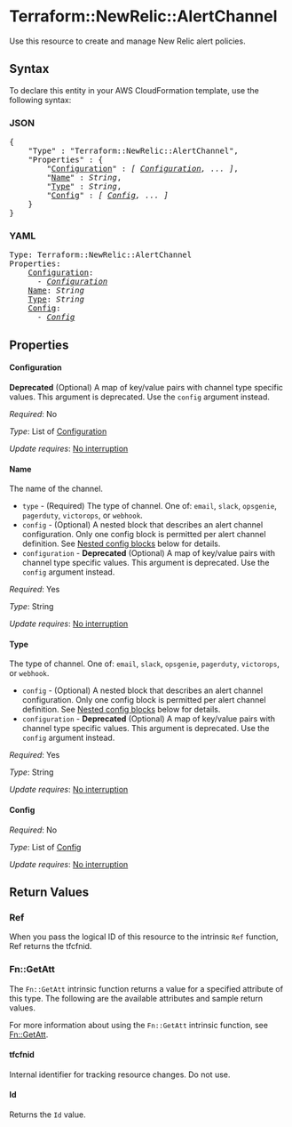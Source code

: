 # Terraform::NewRelic::AlertChannel

Use this resource to create and manage New Relic alert policies.

## Syntax

To declare this entity in your AWS CloudFormation template, use the following syntax:

### JSON

<pre>
{
    "Type" : "Terraform::NewRelic::AlertChannel",
    "Properties" : {
        "<a href="#configuration" title="Configuration">Configuration</a>" : <i>[ <a href="configuration.md">Configuration</a>, ... ]</i>,
        "<a href="#name" title="Name">Name</a>" : <i>String</i>,
        "<a href="#type" title="Type">Type</a>" : <i>String</i>,
        "<a href="#config" title="Config">Config</a>" : <i>[ <a href="config.md">Config</a>, ... ]</i>
    }
}
</pre>

### YAML

<pre>
Type: Terraform::NewRelic::AlertChannel
Properties:
    <a href="#configuration" title="Configuration">Configuration</a>: <i>
      - <a href="configuration.md">Configuration</a></i>
    <a href="#name" title="Name">Name</a>: <i>String</i>
    <a href="#type" title="Type">Type</a>: <i>String</i>
    <a href="#config" title="Config">Config</a>: <i>
      - <a href="config.md">Config</a></i>
</pre>

## Properties

#### Configuration

**Deprecated** (Optional) A map of key/value pairs with channel type specific values. This argument is deprecated.  Use the `config` argument instead.

_Required_: No

_Type_: List of <a href="configuration.md">Configuration</a>

_Update requires_: [No interruption](https://docs.aws.amazon.com/AWSCloudFormation/latest/UserGuide/using-cfn-updating-stacks-update-behaviors.html#update-no-interrupt)

#### Name

The name of the channel.
* `type` - (Required) The type of channel.  One of: `email`, `slack`, `opsgenie`, `pagerduty`, `victorops`, or `webhook`.
* `config` - (Optional) A nested block that describes an alert channel configuration.  Only one config block is permitted per alert channel definition.  See [Nested config blocks](#nested-`config`-blocks) below for details.
* `configuration` - **Deprecated** (Optional) A map of key/value pairs with channel type specific values. This argument is deprecated.  Use the `config` argument instead.

_Required_: Yes

_Type_: String

_Update requires_: [No interruption](https://docs.aws.amazon.com/AWSCloudFormation/latest/UserGuide/using-cfn-updating-stacks-update-behaviors.html#update-no-interrupt)

#### Type

The type of channel.  One of: `email`, `slack`, `opsgenie`, `pagerduty`, `victorops`, or `webhook`.
* `config` - (Optional) A nested block that describes an alert channel configuration.  Only one config block is permitted per alert channel definition.  See [Nested config blocks](#nested-`config`-blocks) below for details.
* `configuration` - **Deprecated** (Optional) A map of key/value pairs with channel type specific values. This argument is deprecated.  Use the `config` argument instead.

_Required_: Yes

_Type_: String

_Update requires_: [No interruption](https://docs.aws.amazon.com/AWSCloudFormation/latest/UserGuide/using-cfn-updating-stacks-update-behaviors.html#update-no-interrupt)

#### Config

_Required_: No

_Type_: List of <a href="config.md">Config</a>

_Update requires_: [No interruption](https://docs.aws.amazon.com/AWSCloudFormation/latest/UserGuide/using-cfn-updating-stacks-update-behaviors.html#update-no-interrupt)

## Return Values

### Ref

When you pass the logical ID of this resource to the intrinsic `Ref` function, Ref returns the tfcfnid.

### Fn::GetAtt

The `Fn::GetAtt` intrinsic function returns a value for a specified attribute of this type. The following are the available attributes and sample return values.

For more information about using the `Fn::GetAtt` intrinsic function, see [Fn::GetAtt](https://docs.aws.amazon.com/AWSCloudFormation/latest/UserGuide/intrinsic-function-reference-getatt.html).

#### tfcfnid

Internal identifier for tracking resource changes. Do not use.

#### Id

Returns the <code>Id</code> value.

